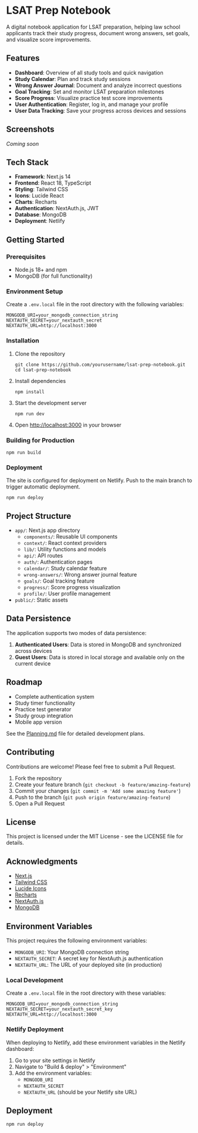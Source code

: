 # LSAT Prep Notebook

A digital notebook application for LSAT preparation, helping law school applicants track their study progress, document wrong answers, set goals, and visualize score improvements.

## Features

- **Dashboard**: Overview of all study tools and quick navigation
- **Study Calendar**: Plan and track study sessions
- **Wrong Answer Journal**: Document and analyze incorrect questions
- **Goal Tracking**: Set and monitor LSAT preparation milestones
- **Score Progress**: Visualize practice test score improvements
- **User Authentication**: Register, log in, and manage your profile
- **User Data Tracking**: Save your progress across devices and sessions

## Screenshots

*Coming soon*

## Tech Stack

- **Framework**: Next.js 14
- **Frontend**: React 18, TypeScript
- **Styling**: Tailwind CSS
- **Icons**: Lucide React
- **Charts**: Recharts
- **Authentication**: NextAuth.js, JWT
- **Database**: MongoDB
- **Deployment**: Netlify

## Getting Started

### Prerequisites

- Node.js 18+ and npm
- MongoDB (for full functionality)

### Environment Setup

Create a `.env.local` file in the root directory with the following variables:

```
MONGODB_URI=your_mongodb_connection_string
NEXTAUTH_SECRET=your_nextauth_secret
NEXTAUTH_URL=http://localhost:3000
```

### Installation

1. Clone the repository
   ```
   git clone https://github.com/yourusername/lsat-prep-notebook.git
   cd lsat-prep-notebook
   ```

2. Install dependencies
   ```
   npm install
   ```

3. Start the development server
   ```
   npm run dev
   ```

4. Open [http://localhost:3000](http://localhost:3000) in your browser

### Building for Production

```
npm run build
```

### Deployment

The site is configured for deployment on Netlify. Push to the main branch to trigger automatic deployment.

```
npm run deploy
```

## Project Structure

- `app/`: Next.js app directory
  - `components/`: Reusable UI components
  - `context/`: React context providers
  - `lib/`: Utility functions and models
  - `api/`: API routes
  - `auth/`: Authentication pages
  - `calendar/`: Study calendar feature
  - `wrong-answers/`: Wrong answer journal feature
  - `goals/`: Goal tracking feature
  - `progress/`: Score progress visualization
  - `profile/`: User profile management
- `public/`: Static assets

## Data Persistence

The application supports two modes of data persistence:

1. **Authenticated Users**: Data is stored in MongoDB and synchronized across devices
2. **Guest Users**: Data is stored in local storage and available only on the current device

## Roadmap

- Complete authentication system
- Study timer functionality
- Practice test generator
- Study group integration
- Mobile app version

See the [Planning.md](./Planning.md) file for detailed development plans.

## Contributing

Contributions are welcome! Please feel free to submit a Pull Request.

1. Fork the repository
2. Create your feature branch (`git checkout -b feature/amazing-feature`)
3. Commit your changes (`git commit -m 'Add some amazing feature'`)
4. Push to the branch (`git push origin feature/amazing-feature`)
5. Open a Pull Request

## License

This project is licensed under the MIT License - see the LICENSE file for details.

## Acknowledgments

- [Next.js](https://nextjs.org/)
- [Tailwind CSS](https://tailwindcss.com/)
- [Lucide Icons](https://lucide.dev/)
- [Recharts](https://recharts.org/)
- [NextAuth.js](https://next-auth.js.org/)
- [MongoDB](https://www.mongodb.com/)

## Environment Variables

This project requires the following environment variables:

- `MONGODB_URI`: Your MongoDB connection string
- `NEXTAUTH_SECRET`: A secret key for NextAuth.js authentication
- `NEXTAUTH_URL`: The URL of your deployed site (in production)

### Local Development

Create a `.env.local` file in the root directory with these variables:

```
MONGODB_URI=your_mongodb_connection_string
NEXTAUTH_SECRET=your_nextauth_secret_key
NEXTAUTH_URL=http://localhost:3000
```

### Netlify Deployment

When deploying to Netlify, add these environment variables in the Netlify dashboard:

1. Go to your site settings in Netlify
2. Navigate to "Build & deploy" > "Environment"
3. Add the environment variables:
   - `MONGODB_URI`
   - `NEXTAUTH_SECRET`
   - `NEXTAUTH_URL` (should be your Netlify site URL)

## Deployment

```
npm run deploy
``` 